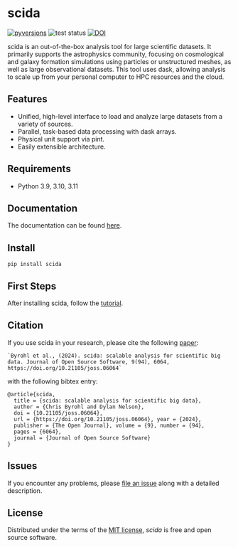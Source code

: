 # scida

[![pyversions](https://img.shields.io/pypi/pyversions/scida)](https://pypi.org/project/scida/)
![test status](https://github.com/cbyrohl/scida/actions/workflows/tests.yml/badge.svg)
[![DOI](https://joss.theoj.org/papers/10.21105/joss.06064/status.svg)](https://doi.org/10.21105/joss.06064)

scida is an out-of-the-box analysis tool for large scientific datasets. It primarily supports the astrophysics community, focusing on cosmological and galaxy formation simulations using particles or unstructured meshes, as well as large observational datasets.
This tool uses dask, allowing analysis to scale up from your personal computer to HPC resources and the cloud.

## Features

- Unified, high-level interface to load and analyze large datasets from a variety of sources.
- Parallel, task-based data processing with dask arrays.
- Physical unit support via pint.
- Easily extensible architecture.

## Requirements

- Python 3.9, 3.10, 3.11


## Documentation
The documentation can be found [here](https://cbyrohl.github.io/scida/).

## Install

```
pip install scida
```

## First Steps

After installing scida, follow the [tutorial](https://cbyrohl.github.io/scida/tutorial/).

## Citation

If you use scida in your research, please cite the following [paper](https://joss.theoj.org/papers/10.21105/joss.06064):

```text
`Byrohl et al., (2024). scida: scalable analysis for scientific big data. Journal of Open Source Software, 9(94), 6064, https://doi.org/10.21105/joss.06064`
```

with the following bibtex entry:

```text
@article{scida,
  title = {scida: scalable analysis for scientific big data},
  author = {Chris Byrohl and Dylan Nelson},
  doi = {10.21105/joss.06064},
  url = {https://doi.org/10.21105/joss.06064}, year = {2024},
  publisher = {The Open Journal}, volume = {9}, number = {94},
  pages = {6064},
  journal = {Journal of Open Source Software}
}
```

## Issues

If you encounter any problems,
please [file an issue](https://github.com/cbyrohl/scida/issues/new) along with a detailed description.

## License

Distributed under the terms of the [MIT license](LICENSE),
_scida_ is free and open source software.
